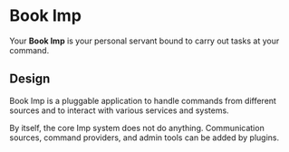 # Book Imp

Your **Book Imp** is your personal servant bound to carry out tasks at your command.

## Design

Book Imp is a pluggable application to handle commands from different sources and to interact with various services and systems.

By itself, the core Imp system does not do anything. Communication sources, command providers, and admin tools can be added by plugins.

<!--
## Installation

If [available in Hex](https://hex.pm/docs/publish), the package can be installed
by adding `imp` to your list of dependencies in `mix.exs`:

```elixir
def deps do
  [
    {:imp, "~> 0.1.0"}
  ]
end
```

Documentation can be generated with [ExDoc](https://github.com/elixir-lang/ex_doc)
and published on [HexDocs](https://hexdocs.pm). Once published, the docs can
be found at [https://hexdocs.pm/imp](https://hexdocs.pm/imp).
-->
